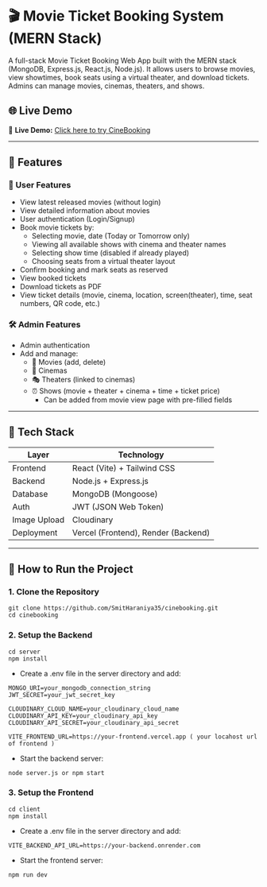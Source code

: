 # 🎬 Movie Ticket Booking System (MERN Stack)

A full-stack Movie Ticket Booking Web App built with the MERN stack (MongoDB, Express.js, React.js, Node.js). It allows users to browse movies, view showtimes, book seats using a virtual theater, and download tickets. Admins can manage movies, cinemas, theaters, and shows.

## 🌐 Live Demo

🔗 **Live Demo:** [Click here to try CineBooking](https://cine-booking-s8c6.vercel.app)

---

## 📌 Features

### 👤 User Features

- View latest released movies (without login)
- View detailed information about movies
- User authentication (Login/Signup)
- Book movie tickets by:
  - Selecting movie, date (Today or Tomorrow only)
  - Viewing all available shows with cinema and theater names
  - Selecting show time (disabled if already played)
  - Choosing seats from a virtual theater layout
- Confirm booking and mark seats as reserved
- View booked tickets
- Download tickets as PDF
- View ticket details (movie, cinema, location, screen(theater), time, seat numbers, QR code, etc.)

### 🛠️ Admin Features

- Admin authentication
- Add and manage:
  - 🎦 Movies (add, delete)
  - 🏢 Cinemas
  - 🎭 Theaters (linked to cinemas)
  - ⏰ Shows (movie + theater + cinema + time + ticket price)
    - Can be added from movie view page with pre-filled fields

---

## 🧱 Tech Stack

| Layer        | Technology                       |
|--------------|----------------------------------|
| Frontend     | React (Vite) + Tailwind CSS       |
| Backend      | Node.js + Express.js              |
| Database     | MongoDB (Mongoose)                |
| Auth         | JWT (JSON Web Token)              |
| Image Upload | Cloudinary                        |
| Deployment   | Vercel (Frontend), Render (Backend) |

---

## 🚀 How to Run the Project

### 1. Clone the Repository
```
git clone https://github.com/SmitHaraniya35/cinebooking.git
cd cinebooking
```

### 2. Setup the Backend
```
cd server
npm install
```
- Create a .env file in the server directory and add:
```
MONGO_URI=your_mongodb_connection_string
JWT_SECRET=your_jwt_secret_key

CLOUDINARY_CLOUD_NAME=your_cloudinary_cloud_name
CLOUDINARY_API_KEY=your_cloudinary_api_key
CLOUDINARY_API_SECRET=your_cloudinary_api_secret

VITE_FRONTEND_URL=https://your-frontend.vercel.app ( your locahost url of frontend )
```
- Start the backend server:
```
node server.js or npm start
```

### 3. Setup the Frontend
```
cd client
npm install
```
- Create a .env file in the server directory and add:
```
VITE_BACKEND_API_URL=https://your-backend.onrender.com
```
- Start the frontend server:
```
npm run dev
```
